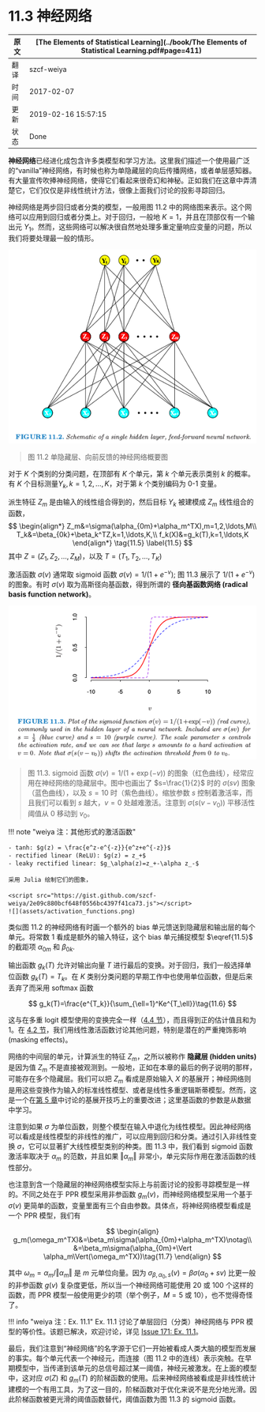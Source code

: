 # 11.3 神经网络

| 原文   | [The Elements of Statistical Learning](../book/The Elements of Statistical Learning.pdf#page=411) |
| ---- | ---------------------------------------- |
| 翻译   | szcf-weiya                               |
| 时间   | 2017-02-07                               |
|更新|2019-02-16 15:57:15|
|状态|Done|

**神经网络**已经进化成包含许多类模型和学习方法。这里我们描述一个使用最广泛的“vanilla”神经网络，有时候也称为单隐藏层的向后传播网络，或者单层感知器。有大量宣传吹捧神经网络，使得它们看起来很奇幻和神秘。正如我们在这章中弄清楚它，它们仅仅是非线性统计方法，很像上面我们讨论的投影寻踪回归。

神经网络是两步回归或者分类的模型，一般用图 11.2 中的网络图来表示。这个网络可以应用到回归或者分类上。对于回归，一般地 $K=1$，并且在顶部仅有一个输出元 $Y_1$。然而，这些网络可以解决很自然地处理多重定量响应变量的问题，所以我们将要处理最一般的情形。

![](../img/11/fig11.2.png)

> 图 11.2 单隐藏层、向前反馈的神经网络概要图

对于 $K$ 个类别的分类问题，在顶部有 $K$ 个单元，第 $k$ 个单元表示类别 $k$ 的概率。有 $K$ 个目标测量$Y_k,k=1,2,\ldots,K$，对于第 $k$ 个类别编码为 0-1 变量。

派生特征 $Z_m$ 是由输入的线性组合得到的，然后目标 $Y_k$ 被建模成 $Z_m$ 线性组合的函数，
$$
\begin{align*}
Z_m&=\sigma(\alpha_{0m}+\alpha_m^TX),m=1,2,\ldots,M\\
T_k&=\beta_{0k}+\beta_k^TZ,k=1,\ldots,K,\\
f_k(X)&=g_k(T),k=1,\ldots,K
\end{align*}
\tag{11.5}
\label{11.5}
$$
其中 $Z=(Z_1,Z_2,\ldots,Z_M)$，以及 $T=(T_1,T_2,\ldots,T_K)$

激活函数 $\sigma(v)$ 通常取 sigmoid 函数 $\sigma(v)=1/(1+e^{-v})$; 图 11.3 展示了 $1/(1+e^{-v})$ 的图象。有时 $\sigma(v)$ 取为高斯径向基函数，得到所谓的 **径向基函数网络 (radical basis function network)**。

![](../img/11/fig11.3.png)

> 图 11.3. sigmoid 函数 $\sigma(v)=1/(1+\exp(-v))$ 的图象（红色曲线），经常应用在神经网络的隐藏层中。图中也画出了 $s=\frac{1}{2}$ 时的 $\sigma(sv)$ 图象（蓝色曲线），以及 $s=10$ 时（紫色曲线）。缩放参数 $s$ 控制着激活率，而且我们可以看到 $s$ 越大，$v=0$ 处越难激活。注意到 $\sigma(s(v-v_0))$ 平移活性阈值从 0 移动到 $v_0$。

!!! note "weiya 注：其他形式的激活函数"

    - tanh: $g(z) = \frac{e^z-e^{-z}}{e^z+e^{-z}}$
    - rectified linear (ReLU): $g(z) = z_+$
    - leaky rectified linear: $g_\alpha(z)=z_+-\alpha z_-$

    采用 Julia 绘制它们的图象，
    
    <script src="https://gist.github.com/szcf-weiya/2e09c880bcf648f0556bc4397f41ca73.js"></script>
    ![](assets/activation_functions.png)



类似图 11.2 的神经网络有时画一个额外的 bias 单元馈送到隐藏层和输出层的每个单元。将常数 1 看成是额外的输入特征，这个 bias 单元捕捉模型 $\eqref{11.5}$ 的截距项 $\alpha_{0m}$ 和 $\beta_{0k}$.

输出函数 $g_k(T)$ 允许对输出向量 $T$ 进行最后的变换。对于回归，我们一般选择单位函数 $g_k(T)=T_k$。在 $K$ 类别分类问题的早期工作中也使用单位函数，但是后来丢弃了而采用 softmax 函数

$$
g_k(T)=\frac{e^{T_k}}{\sum_{\ell=1}^Ke^{T_\ell}}\tag{11.6}
$$

这与在多重 logit 模型使用的变换完全一样（[4.4 节](../04-Linear-Methods-for-Classification/4.4-Logistic-Regression/index.html)），而且得到正的估计值且和为 1。在 [4.2 节](../04-Linear-Methods-for-Classification/4.2-Linear-Regression-of-an-Indicator-Matrix/index.html)，我们用线性激活函数讨论其他问题，特别是潜在的严重掩饰影响 (masking effects)。

网络的中间层的单元，计算派生的特征 $Z_m$，之所以被称作 **隐藏层 (hidden units)** 是因为值 $Z_m$ 不是直接被观测到。一般地，正如在本章的最后的例子说明的那样，可能存在多个隐藏层。我们可以把 $Z_m$ 看成是原始输入 $X$ 的基展开；神经网络则是用这些变换作为输入的标准线性模型、或者是线性多重逻辑斯蒂模型。然而，这是一个在[第 5 章](../05-Basis-Expansions-and-Regularization/5.1-Introduction/index.html)中讨论的基展开技巧上的重要改进；这里基函数的参数是从数据中学习。

注意到如果 $\sigma$ 为单位函数，则整个模型在输入中退化为线性模型。因此神经网络可以看成是线性模型的非线性的推广，可以应用到回归和分类。通过引入非线性变换 $\sigma$，它可以显著扩大线性模型类别的种类。图 11.3 中，我们看到 sigmoid 函数激活率取决于 $\alpha_m$ 的范数，并且如果 $\Vert \alpha_m\Vert$ 非常小，单元实际作用在激活函数的线性部分。

也注意到含一个隐藏层的神经网络模型实际上与前面讨论的投影寻踪模型是一样的。不同之处在于 PPR 模型采用非参函数 $g_m(v)$，而神经网络模型采用一个基于 $\sigma(v)$ 更简单的函数，变量里面有三个自由参数。具体点，将神经网络模型看成是一个 PPR 模型，我们有

$$
\begin{align}
g_m(\omega_m^TX)&=\beta_m\sigma(\alpha_{0m}+\alpha_m^TX)\notag\\
&=\beta_m\sigma(\alpha_{0m}+\Vert \alpha_m\Vert(\omega_m^TX))\tag{11.7}
\end{align}
$$

其中 $\omega_m=\alpha_m/\Vert \alpha_m\Vert$ 是 $m$ 元单位向量。因为 $\sigma_{\beta,\alpha_0,s}(v)=\beta\sigma(\alpha_0+sv)$ 比更一般的非参函数 $g(v)$ 复杂度更低，所以当一个神经网络可能使用 20 或 100 个这样的函数，而 PPR 模型一般使用更少的项（举个例子，$M=5$ 或 $10$），也不觉得奇怪了。

!!! info "weiya 注：Ex. 11.1"
    Ex. 11.1 讨论了单层回归（分类）神经网络与 PPR 模型的等价性。该题已解决，欢迎讨论，详见 [Issue 171: Ex. 11.1](https://github.com/szcf-weiya/ESL-CN/issues/171)。

最后，我们注意到“神经网络”的名字源于它们一开始被看成人类大脑的模型而发展的事实。每个单元代表一个神经元，而连接（图 11.2 中的连线）表示突触。在早期模型中，当传递到该单元的总信号超过某一阈值，神经元被激发。在上面的模型中，这对应 $\sigma(Z)$ 和 $g_m(T)$ 的阶梯函数的使用。后来神经网络被看成是非线性统计建模的一个有用工具，为了这一目的，阶梯函数对于优化来说不是充分地光滑。因此阶梯函数被更光滑的阈值函数替代，阈值函数为图 11.3 的 sigmoid 函数。
